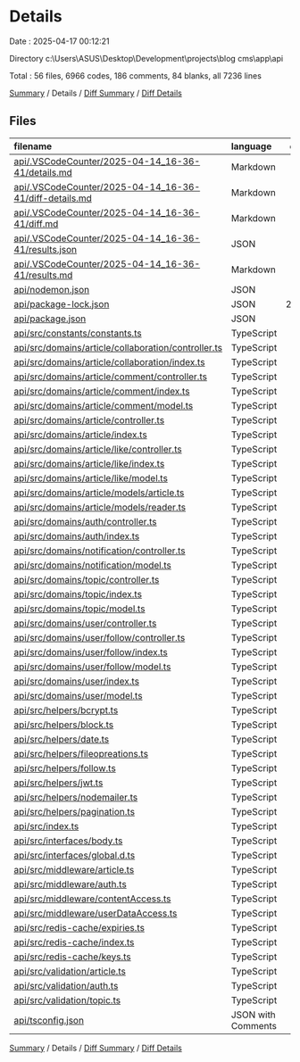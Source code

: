 # Details

Date : 2025-04-17 00:12:21

Directory c:\\Users\\ASUS\\Desktop\\Development\\projects\\blog cms\\app\\api

Total : 56 files,  6966 codes, 186 comments, 84 blanks, all 7236 lines

[Summary](results.md) / Details / [Diff Summary](diff.md) / [Diff Details](diff-details.md)

## Files
| filename | language | code | comment | blank | total |
| :--- | :--- | ---: | ---: | ---: | ---: |
| [api/.VSCodeCounter/2025-04-14\_16-36-41/details.md](/api/.VSCodeCounter/2025-04-14_16-36-41/details.md) | Markdown | 56 | 0 | 6 | 62 |
| [api/.VSCodeCounter/2025-04-14\_16-36-41/diff-details.md](/api/.VSCodeCounter/2025-04-14_16-36-41/diff-details.md) | Markdown | 9 | 0 | 6 | 15 |
| [api/.VSCodeCounter/2025-04-14\_16-36-41/diff.md](/api/.VSCodeCounter/2025-04-14_16-36-41/diff.md) | Markdown | 12 | 0 | 7 | 19 |
| [api/.VSCodeCounter/2025-04-14\_16-36-41/results.json](/api/.VSCodeCounter/2025-04-14_16-36-41/results.json) | JSON | 1 | 0 | 0 | 1 |
| [api/.VSCodeCounter/2025-04-14\_16-36-41/results.md](/api/.VSCodeCounter/2025-04-14_16-36-41/results.md) | Markdown | 34 | 0 | 7 | 41 |
| [api/nodemon.json](/api/nodemon.json) | JSON | 5 | 0 | 0 | 5 |
| [api/package-lock.json](/api/package-lock.json) | JSON | 2,727 | 0 | 1 | 2,728 |
| [api/package.json](/api/package.json) | JSON | 49 | 0 | 1 | 50 |
| [api/src/constants/constants.ts](/api/src/constants/constants.ts) | TypeScript | 1 | 0 | 0 | 1 |
| [api/src/domains/article/collaboration/controller.ts](/api/src/domains/article/collaboration/controller.ts) | TypeScript | 129 | 2 | 0 | 131 |
| [api/src/domains/article/collaboration/index.ts](/api/src/domains/article/collaboration/index.ts) | TypeScript | 27 | 0 | 0 | 27 |
| [api/src/domains/article/comment/controller.ts](/api/src/domains/article/comment/controller.ts) | TypeScript | 375 | 14 | 2 | 391 |
| [api/src/domains/article/comment/index.ts](/api/src/domains/article/comment/index.ts) | TypeScript | 65 | 0 | 2 | 67 |
| [api/src/domains/article/comment/model.ts](/api/src/domains/article/comment/model.ts) | TypeScript | 67 | 2 | 2 | 71 |
| [api/src/domains/article/controller.ts](/api/src/domains/article/controller.ts) | TypeScript | 528 | 4 | 3 | 535 |
| [api/src/domains/article/index.ts](/api/src/domains/article/index.ts) | TypeScript | 65 | 1 | 0 | 66 |
| [api/src/domains/article/like/controller.ts](/api/src/domains/article/like/controller.ts) | TypeScript | 179 | 0 | 1 | 180 |
| [api/src/domains/article/like/index.ts](/api/src/domains/article/like/index.ts) | TypeScript | 33 | 0 | 0 | 33 |
| [api/src/domains/article/like/model.ts](/api/src/domains/article/like/model.ts) | TypeScript | 25 | 2 | 1 | 28 |
| [api/src/domains/article/models/article.ts](/api/src/domains/article/models/article.ts) | TypeScript | 89 | 3 | 1 | 93 |
| [api/src/domains/article/models/reader.ts](/api/src/domains/article/models/reader.ts) | TypeScript | 29 | 1 | 1 | 31 |
| [api/src/domains/auth/controller.ts](/api/src/domains/auth/controller.ts) | TypeScript | 158 | 0 | 3 | 161 |
| [api/src/domains/auth/index.ts](/api/src/domains/auth/index.ts) | TypeScript | 26 | 0 | 1 | 27 |
| [api/src/domains/notification/controller.ts](/api/src/domains/notification/controller.ts) | TypeScript | 198 | 0 | 0 | 198 |
| [api/src/domains/notification/model.ts](/api/src/domains/notification/model.ts) | TypeScript | 60 | 1 | 1 | 62 |
| [api/src/domains/topic/controller.ts](/api/src/domains/topic/controller.ts) | TypeScript | 167 | 53 | 4 | 224 |
| [api/src/domains/topic/index.ts](/api/src/domains/topic/index.ts) | TypeScript | 20 | 2 | 1 | 23 |
| [api/src/domains/topic/model.ts](/api/src/domains/topic/model.ts) | TypeScript | 29 | 0 | 2 | 31 |
| [api/src/domains/user/controller.ts](/api/src/domains/user/controller.ts) | TypeScript | 270 | 5 | 3 | 278 |
| [api/src/domains/user/follow/controller.ts](/api/src/domains/user/follow/controller.ts) | TypeScript | 270 | 0 | 1 | 271 |
| [api/src/domains/user/follow/index.ts](/api/src/domains/user/follow/index.ts) | TypeScript | 44 | 0 | 1 | 45 |
| [api/src/domains/user/follow/model.ts](/api/src/domains/user/follow/model.ts) | TypeScript | 21 | 1 | 1 | 23 |
| [api/src/domains/user/index.ts](/api/src/domains/user/index.ts) | TypeScript | 42 | 1 | 1 | 44 |
| [api/src/domains/user/model.ts](/api/src/domains/user/model.ts) | TypeScript | 116 | 3 | 1 | 120 |
| [api/src/helpers/bcrypt.ts](/api/src/helpers/bcrypt.ts) | TypeScript | 17 | 0 | 1 | 18 |
| [api/src/helpers/block.ts](/api/src/helpers/block.ts) | TypeScript | 20 | 0 | 1 | 21 |
| [api/src/helpers/date.ts](/api/src/helpers/date.ts) | TypeScript | 55 | 1 | 1 | 57 |
| [api/src/helpers/fileopreations.ts](/api/src/helpers/fileopreations.ts) | TypeScript | 65 | 9 | 1 | 75 |
| [api/src/helpers/follow.ts](/api/src/helpers/follow.ts) | TypeScript | 99 | 7 | 1 | 107 |
| [api/src/helpers/jwt.ts](/api/src/helpers/jwt.ts) | TypeScript | 37 | 48 | 3 | 88 |
| [api/src/helpers/nodemailer.ts](/api/src/helpers/nodemailer.ts) | TypeScript | 20 | 0 | 1 | 21 |
| [api/src/helpers/pagination.ts](/api/src/helpers/pagination.ts) | TypeScript | 105 | 0 | 1 | 106 |
| [api/src/index.ts](/api/src/index.ts) | TypeScript | 56 | 4 | 1 | 61 |
| [api/src/interfaces/body.ts](/api/src/interfaces/body.ts) | TypeScript | 13 | 2 | 1 | 16 |
| [api/src/interfaces/global.d.ts](/api/src/interfaces/global.d.ts) | TypeScript | 59 | 7 | 2 | 68 |
| [api/src/middleware/article.ts](/api/src/middleware/article.ts) | TypeScript | 29 | 0 | 1 | 30 |
| [api/src/middleware/auth.ts](/api/src/middleware/auth.ts) | TypeScript | 85 | 0 | 2 | 87 |
| [api/src/middleware/contentAccess.ts](/api/src/middleware/contentAccess.ts) | TypeScript | 190 | 4 | 1 | 195 |
| [api/src/middleware/userDataAccess.ts](/api/src/middleware/userDataAccess.ts) | TypeScript | 102 | 3 | 2 | 107 |
| [api/src/redis-cache/expiries.ts](/api/src/redis-cache/expiries.ts) | TypeScript | 4 | 0 | 1 | 5 |
| [api/src/redis-cache/index.ts](/api/src/redis-cache/index.ts) | TypeScript | 39 | 4 | 1 | 44 |
| [api/src/redis-cache/keys.ts](/api/src/redis-cache/keys.ts) | TypeScript | 4 | 0 | 0 | 4 |
| [api/src/validation/article.ts](/api/src/validation/article.ts) | TypeScript | 7 | 0 | 0 | 7 |
| [api/src/validation/auth.ts](/api/src/validation/auth.ts) | TypeScript | 14 | 1 | 0 | 15 |
| [api/src/validation/topic.ts](/api/src/validation/topic.ts) | TypeScript | 8 | 0 | 1 | 9 |
| [api/tsconfig.json](/api/tsconfig.json) | JSON with Comments | 12 | 1 | 0 | 13 |

[Summary](results.md) / Details / [Diff Summary](diff.md) / [Diff Details](diff-details.md)